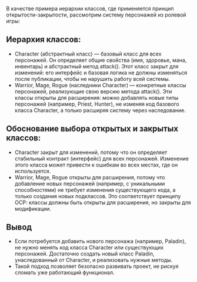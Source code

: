 В качестве примера иерархии классов, где применяется принцип открытости-закрытости, рассмотрим систему персонажей из ролевой игры:

## Иерархия классов:

- Character (абстрактный класс) — базовый класс для всех персонажей. Он определяет общие свойства (имя, здоровье, мана, инвентарь) и абстрактный метод attack(). Этот класс закрыт для изменений: его интерфейс и базовая логика не должны изменяться после публикации, чтобы не нарушить работу всей системы.
- Warrior, Mage, Rogue (наследники Character) — конкретные классы персонажей, реализующие свою версию метода attack(). Эти классы открыты для расширения: можно добавлять новые типы персонажей (например, Priest, Hunter), не изменяя код базового класса Character, а только расширяя систему через наследование.

## Обоснование выбора открытых и закрытых классов:

- Character закрыт для изменений, потому что он определяет стабильный контракт (интерфейс) для всех персонажей. Изменение этого класса может привести к ошибкам во всех местах, где он используется.
- Warrior, Mage, Rogue открыты для расширения, потому что добавление новых персонажей (например, с уникальными способностями) не требует изменения существующего кода, а только создания новых подклассов. Это соответствует принципу OCP: классы должны быть открыты для расширения, но закрыты для модификации.


## Вывод
- Если потребуется добавить нового персонажа (например, Paladin), не нужно менять код класса Character или существующих персонажей. Достаточно создать новый класс Paladin, унаследованный от Character, и реализовать нужные методы.
- Такой подход позволяет безопасно развивать проект, не рискуя сломать уже работающий функционал.
